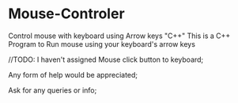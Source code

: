 # Mouse-Controler
Control mouse with keyboard using Arrow keys "C++"
This is a C++ Program to Run mouse using your keyboard's arrow keys

//TODO:
I haven't assigned Mouse click button to keyboard;

Any form of help would be appreciated;

Ask for any queries or info;
